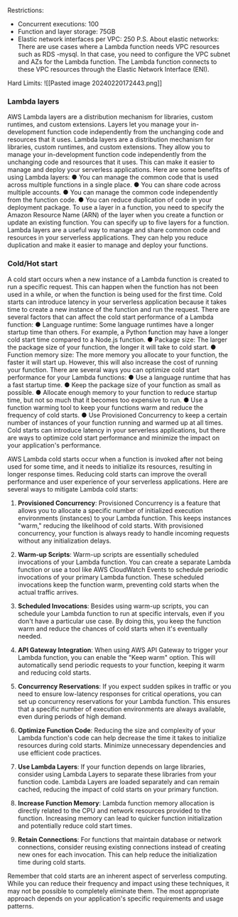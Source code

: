 
Restrictions:
 - Concurrent executions: 100
 - Function and layer storage: 75GB
 - Elastic network interfaces per VPC: 250
P.S. About elastic networks: 
There are use cases where a Lambda function needs VPC resources such as RDS -mysql. In that case, you need to configure the VPC subnet and AZs for the Lambda function. The Lambda function connects to these VPC resources through the Elastic Network Interface (ENI).

Hard Limits:
![[Pasted image 20240220172443.png]]

### Lambda layers
AWS Lambda layers are a distribution mechanism for libraries, custom runtimes, and custom extensions. Layers let you manage your in-development function code independently from the unchanging code and resources that it uses. Lambda layers are a distribution mechanism for libraries, custom runtimes, and custom extensions. They allow you to manage your in-development function code independently from the unchanging code and resources that it uses. This can make it easier to manage and deploy your serverless applications. Here are some benefits of using Lambda layers:
● You can manage the common code that is used across multiple functions in a single place. 
● You can share code across multiple accounts.
● You can manage the common code independently from the function code. 
● You can reduce duplication of code in your deployment package. 
To use a layer in a function, you need to specify the Amazon Resource Name (ARN) of the layer when you create a function or update an existing function. You can specify up to five layers for a function. Lambda layers are a useful way to manage and share common code and resources in your serverless applications. They can help you reduce duplication and make it easier to manage and deploy your functions.

### Cold/Hot start
A cold start occurs when a new instance of a Lambda function is created to run a specific request. This can happen when the function has not been used in a while, or when the function is being used for the first time. Cold starts can introduce latency in your serverless application because it takes time to create a new instance of the function and run the request. There are several factors that can affect the cold start performance of a Lambda function: 
● Language runtime: Some language runtimes have a longer startup time than others. For example, a Python function may have a longer cold start time compared to a Node.js function. 
● Package size: The larger the package size of your function, the longer it will take to cold start. 
● Function memory size: The more memory you allocate to your function, the faster it will start up. However, this will also increase the cost of running your function. There are several ways you can optimize cold start performance for your Lambda functions: 
● Use a language runtime that has a fast startup time. 
● Keep the package size of your function as small as possible. 
● Allocate enough memory to your function to reduce startup time, but not so much that it becomes too expensive to run. 
● Use a function warming tool to keep your functions warm and reduce the frequency of cold starts.
● Use Provisioned Concurrency to keep a certain number of instances of your function running and warmed up at all times. Cold starts can introduce latency in your serverless applications, but there are ways to optimize cold start performance and minimize the impact on your application's performance.

AWS Lambda cold starts occur when a function is invoked after not being used for some time, and it needs to initialize its resources, resulting in longer response times. Reducing cold starts can improve the overall performance and user experience of your serverless applications. Here are several ways to mitigate Lambda cold starts:

1. **Provisioned Concurrency**: Provisioned Concurrency is a feature that allows you to allocate a specific number of initialized execution environments (instances) to your Lambda function. This keeps instances "warm," reducing the likelihood of cold starts. With provisioned concurrency, your function is always ready to handle incoming requests without any initialization delays.

2. **Warm-up Scripts**: Warm-up scripts are essentially scheduled invocations of your Lambda function. You can create a separate Lambda function or use a tool like AWS CloudWatch Events to schedule periodic invocations of your primary Lambda function. These scheduled invocations keep the function warm, preventing cold starts when the actual traffic arrives.

3. **Scheduled Invocations**: Besides using warm-up scripts, you can schedule your Lambda function to run at specific intervals, even if you don't have a particular use case. By doing this, you keep the function warm and reduce the chances of cold starts when it's eventually needed.

4. **API Gateway Integration**: When using AWS API Gateway to trigger your Lambda function, you can enable the "Keep warm" option. This will automatically send periodic requests to your function, keeping it warm and reducing cold starts.

5. **Concurrency Reservations**: If you expect sudden spikes in traffic or you need to ensure low-latency responses for critical operations, you can set up concurrency reservations for your Lambda function. This ensures that a specific number of execution environments are always available, even during periods of high demand.

6. **Optimize Function Code**: Reducing the size and complexity of your Lambda function's code can help decrease the time it takes to initialize resources during cold starts. Minimize unnecessary dependencies and use efficient code practices.

7. **Use Lambda Layers**: If your function depends on large libraries, consider using Lambda Layers to separate these libraries from your function code. Lambda Layers are loaded separately and can remain cached, reducing the impact of cold starts on your primary function.

8. **Increase Function Memory**: Lambda function memory allocation is directly related to the CPU and network resources provided to the function. Increasing memory can lead to quicker function initialization and potentially reduce cold start times.

9. **Retain Connections**: For functions that maintain database or network connections, consider reusing existing connections instead of creating new ones for each invocation. This can help reduce the initialization time during cold starts.

Remember that cold starts are an inherent aspect of serverless computing. While you can reduce their frequency and impact using these techniques, it may not be possible to completely eliminate them. The most appropriate approach depends on your application's specific requirements and usage patterns.